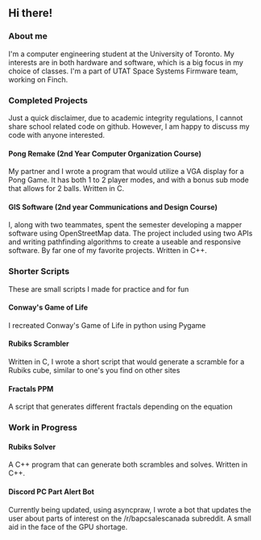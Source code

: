 ## Hi there!

### About me

I'm a computer engineering student at the University of Toronto. My interests are in both hardware and software, which is a big focus in my choice of classes. I'm a part of UTAT Space Systems Firmware team, working on Finch. 

### Completed Projects

Just a quick disclaimer, due to academic integrity regulations, I cannot share school related code on github. However, I am happy to discuss my code with anyone interested. 

#### Pong Remake (2nd Year Computer Organization Course)

My partner and I wrote a program that would utilize a VGA display for a Pong Game. It has both 1 to 2 player modes, and with a bonus sub mode that allows for 2 balls. Written in C. 

#### GIS Software (2nd year Communications and Design Course)

I, along with two teammates, spent the semester developing a mapper software using OpenStreetMap data. The project included using two APIs and writing pathfinding algorithms to create a useable and responsive software. By far one of my favorite projects. Written in C++. 

### Shorter Scripts 

These are small scripts I made for practice and for fun

#### Conway's Game of Life

I recreated Conway's Game of Life in python using Pygame

#### Rubiks Scrambler 

Written in C, I wrote a short script that would generate a scramble for a Rubiks cube, similar to one's you find on other sites 

#### Fractals PPM 

A script that generates different fractals depending on the equation 

### Work in Progress

#### Rubiks Solver 

A C++ program that can generate both scrambles and solves. Written in C++. 

#### Discord PC Part Alert Bot 

Currently being updated, using asyncpraw, I wrote a bot that updates the user about parts of interest on the /r/bapcsalescanada subreddit. A small aid in the face of the GPU shortage. 



